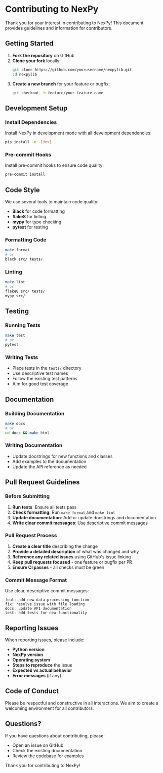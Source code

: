 # Contributing to NexPy

Thank you for your interest in contributing to NexPy! This document provides guidelines and information for contributors.

## Getting Started

1. **Fork the repository** on GitHub
2. **Clone your fork** locally:
   ```bash
   git clone https://github.com/yourusername/nexpylib.git
   cd nexpylib
   ```
3. **Create a new branch** for your feature or bugfix:
   ```bash
   git checkout -b feature/your-feature-name
   ```

## Development Setup

### Install Dependencies

Install NexPy in development mode with all development dependencies:

```bash
pip install -e .[dev]
```

### Pre-commit Hooks

Install pre-commit hooks to ensure code quality:

```bash
pre-commit install
```

## Code Style

We use several tools to maintain code quality:

- **Black** for code formatting
- **flake8** for linting
- **mypy** for type checking
- **pytest** for testing

### Formatting Code

```bash
make format
# or
black src/ tests/
```

### Linting

```bash
make lint
# or
flake8 src/ tests/
mypy src/
```

## Testing

### Running Tests

```bash
make test
# or
pytest
```

### Writing Tests

- Place tests in the `tests/` directory
- Use descriptive test names
- Follow the existing test patterns
- Aim for good test coverage

## Documentation

### Building Documentation

```bash
make docs
# or
cd docs && make html
```

### Writing Documentation

- Update docstrings for new functions and classes
- Add examples to the documentation
- Update the API reference as needed

## Pull Request Guidelines

### Before Submitting

1. **Run tests**: Ensure all tests pass
2. **Check formatting**: Run `make format` and `make lint`
3. **Update documentation**: Add or update docstrings and documentation
4. **Write clear commit messages**: Use descriptive commit messages

### Pull Request Process

1. **Create a clear title** describing the change
2. **Provide a detailed description** of what was changed and why
3. **Reference any related issues** using GitHub's issue linking
4. **Keep pull requests focused** - one feature or bugfix per PR
5. **Ensure CI passes** - all checks must be green

### Commit Message Format

Use clear, descriptive commit messages:

```
feat: add new data processing function
fix: resolve issue with file loading
docs: update API documentation
test: add tests for new functionality
```

## Reporting Issues

When reporting issues, please include:

- **Python version**
- **NexPy version**
- **Operating system**
- **Steps to reproduce** the issue
- **Expected vs actual behavior**
- **Error messages** (if any)

## Code of Conduct

Please be respectful and constructive in all interactions. We aim to create a welcoming environment for all contributors.

## Questions?

If you have questions about contributing, please:

- Open an issue on GitHub
- Check the existing documentation
- Review the codebase for examples

Thank you for contributing to NexPy!
